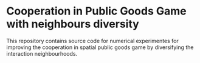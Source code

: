 # Cooperation in Public Goods Game with neighbours diversity

This repository contains source code for numerical experimentes for improving the cooperation in spatial public goods game by diversifying the interaction neighbourhoods.
